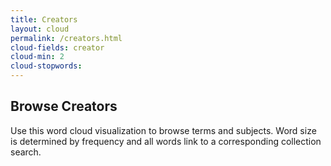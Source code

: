 ```yaml
---
title: Creators
layout: cloud
permalink: /creators.html
cloud-fields: creator
cloud-min: 2
cloud-stopwords:
---
```


## Browse Creators

Use this word cloud visualization to browse terms and subjects. Word size is determined by frequency and all words link to a corresponding collection search.